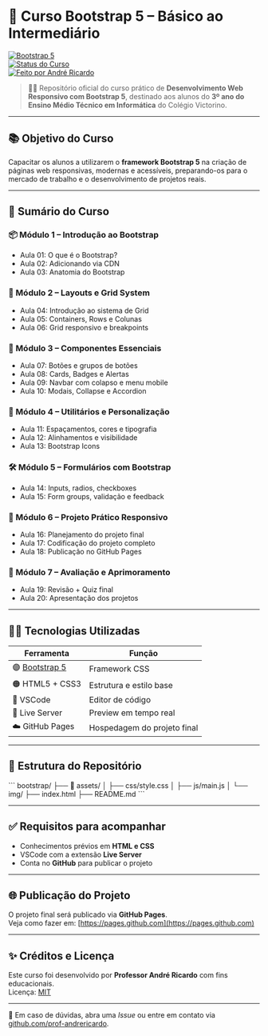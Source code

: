 # 🚀 Curso Bootstrap 5 – Básico ao Intermediário  
[![Bootstrap 5](https://img.shields.io/badge/Framework-Bootstrap_5-blueviolet?style=flat-square&logo=bootstrap)](https://getbootstrap.com)  
[![Status do Curso](https://img.shields.io/badge/Status-Em_Desenvolvimento-yellow?style=flat-square&logo=github)](https://github.com/prof-andrericardo/bootstrap)  
[![Feito por André Ricardo](https://img.shields.io/badge/Autor-André_Ricardo-blue?style=flat-square&logo=github)](https://github.com/prof-andrericardo)

> 🧑‍🏫 Repositório oficial do curso prático de **Desenvolvimento Web Responsivo com Bootstrap 5**, destinado aos alunos do **3º ano do Ensino Médio Técnico em Informática** do Colégio Victorino.

---

## 📚 Objetivo do Curso

Capacitar os alunos a utilizarem o **framework Bootstrap 5** na criação de páginas web responsivas, modernas e acessíveis, preparando-os para o mercado de trabalho e o desenvolvimento de projetos reais.

---

## 🧭 Sumário do Curso

### 📦 Módulo 1 – Introdução ao Bootstrap
- Aula 01: O que é o Bootstrap?
- Aula 02: Adicionando via CDN
- Aula 03: Anatomia do Bootstrap

### 🧱 Módulo 2 – Layouts e Grid System
- Aula 04: Introdução ao sistema de Grid
- Aula 05: Containers, Rows e Colunas
- Aula 06: Grid responsivo e breakpoints

### 🎨 Módulo 3 – Componentes Essenciais
- Aula 07: Botões e grupos de botões
- Aula 08: Cards, Badges e Alertas
- Aula 09: Navbar com colapso e menu mobile
- Aula 10: Modais, Collapse e Accordion

### 🧰 Módulo 4 – Utilitários e Personalização
- Aula 11: Espaçamentos, cores e tipografia
- Aula 12: Alinhamentos e visibilidade
- Aula 13: Bootstrap Icons

### 🛠 Módulo 5 – Formulários com Bootstrap
- Aula 14: Inputs, radios, checkboxes
- Aula 15: Form groups, validação e feedback

### 📱 Módulo 6 – Projeto Prático Responsivo
- Aula 16: Planejamento do projeto final
- Aula 17: Codificação do projeto completo
- Aula 18: Publicação no GitHub Pages

### 🧪 Módulo 7 – Avaliação e Aprimoramento
- Aula 19: Revisão + Quiz final
- Aula 20: Apresentação dos projetos

---

## 🧑‍💻 Tecnologias Utilizadas
| Ferramenta | Função |
|------------|--------|
| 🟣 [Bootstrap 5](https://getbootstrap.com) | Framework CSS |
| 🟠 HTML5 + CSS3 | Estrutura e estilo base |
| 🔵 VSCode | Editor de código |
| 🧩 Live Server | Preview em tempo real |
| ☁️ GitHub Pages | Hospedagem do projeto final |

---

## 📁 Estrutura do Repositório

\`\`\`
bootstrap/
├── 📁 assets/
│   ├── css/style.css
│   ├── js/main.js
│   └── img/
├── index.html
├── README.md
\`\`\`

---

## ✅ Requisitos para acompanhar
- Conhecimentos prévios em **HTML e CSS**
- VSCode com a extensão **Live Server**
- Conta no **GitHub** para publicar o projeto

---

## 🌐 Publicação do Projeto
O projeto final será publicado via **GitHub Pages**.  
Veja como fazer em: [https://pages.github.com](https://pages.github.com)

---

## ✨ Créditos e Licença

Este curso foi desenvolvido por **Professor André Ricardo** com fins educacionais.  
Licença: [MIT](LICENSE)

---

📌 Em caso de dúvidas, abra uma *Issue* ou entre em contato via [github.com/prof-andrericardo](https://github.com/prof-andrericardo).
